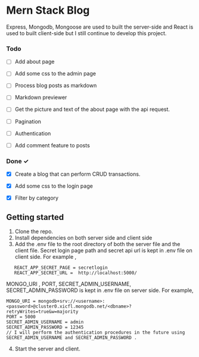 # Mern Stack Blog

Express, Mongodb, Mongoose are used to built the server-side and React is used to built client-side but I still continue to develop this project.

### Todo

- [ ] Add about page
- [ ] Add some css to the admin page
- [ ] Process blog posts as markdown
- [ ] Markdown previewer
- [ ] Get the picture and text of the about page with the api request.
- [ ] Pagination
- [ ] Authentication
- [ ] Add comment feature to posts


### Done ✓

- [x] Create a blog that can perform CRUD transactions.
- [x] Add some css to the login page
- [x] Filter by category 


## Getting started

1. Clone the repo.
2. Install dependencies on both server side and client side
3. Add the .env file to the root directory of both the server file and the client file. Secret login page path and secret api url is kept in .env file on client side. For example ,
```
   REACT_APP_SECRET_PAGE = secretlogin
   REACT_APP_SECRET_URL =  http://localhost:5000/
```  
MONGO_URI , PORT, SECRET_ADMIN_USERNAME, SECRET_ADMIN_PASSWORD is kept in .env file on server side. For example, 
```
MONGO_URI = mongodb+srv://<username>:<password>@cluster0.xicfl.mongodb.net/<dbname>?retryWrites=true&w=majority
PORT = 5000
SECRET_ADMIN_USERNAME = admin
SECRET_ADMIN_PASSWORD = 12345 
// I will perform the authentication procedures in the future using SECRET_ADMIN_USERNAME and SECRET_ADMIN_PASSWORD .
```
4. Start the server and client.
